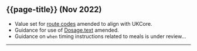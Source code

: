 ## {{page-title}} (Nov 2022)

- Value set for [route codes](ElementDosage?version=current#route) amended to align with UKCore.
- Guidance for use of [Dosage.text](ElementDosage?version=current#text) amended.
- Guidance on `when` timing instructions related to meals is under review...

---